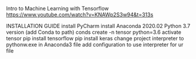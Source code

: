 Intro to Machine Learning with Tensorflow
https://www.youtube.com/watch?v=KNAWp2S3w94&t=313s

INSTALLATION GUIDE
install PyCharm
install Anaconda 2020.02 Python 3.7 version (add Conda to path)
conds create -n tensor python=3.6
activate tensor
pip install tensorflow
pip install keras
change project interpreter to pythonw.exe in Anaconda3 file
add configuration to use interpreter for ur file




